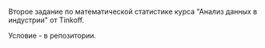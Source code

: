 Второе задание по математической статистике курса "Анализ данных в индустрии" от Tinkoff.

Условие - в репозитории.
